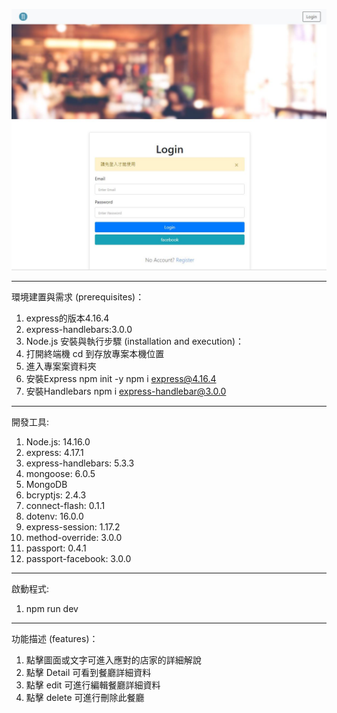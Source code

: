 ![image](https://github.com/SnowWuChiKuo/restaurant_list/blob/master/A1-1.JPG)

---
環境建置與需求 (prerequisites)：
1. express的版本4.16.4
2. express-handlebars:3.0.0
3. Node.js
安裝與執行步驟 (installation and execution)：
1. 打開終端機 cd 到存放專案本機位置
2. 進入專案案資料夾
3. 安裝Express
npm init -y
npm i express@4.16.4
4. 安裝Handlebars
npm i express-handlebar@3.0.0
---
開發工具:
1. Node.js: 14.16.0
2. express: 4.17.1
3. express-handlebars: 5.3.3
4. mongoose: 6.0.5
5. MongoDB
6. bcryptjs: 2.4.3
7. connect-flash: 0.1.1
8. dotenv: 16.0.0
9. express-session: 1.17.2
10. method-override: 3.0.0
11. passport: 0.4.1
12. passport-facebook: 3.0.0
---

啟動程式:
1. npm run dev
---
功能描述 (features)：
1. 點擊圖面或文字可進入應對的店家的詳細解說
2. 點擊 Detail 可看到餐廳詳細資料
3. 點擊 edit 可進行編輯餐廳詳細資料
4. 點擊 delete 可進行刪除此餐廳
